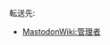 <div>

転送先:

-   [MastodonWiki:管理者](/MastodonWiki:%E7%AE%A1%E7%90%86%E8%80%85 "MastodonWiki:管理者")

</div>

<div>

</div>
